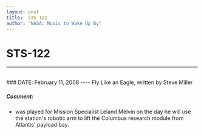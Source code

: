 ```yaml
---
layout: post
title:  STS-122
author: "NASA: Music to Wake Up By"
---
```


# STS-122
----
<br/>
### DATE: February 11, 2008
----
Fly Like an Eagle, written by Steve Miller

##### Comment:
* was played for Mission Specialist Leland Melvin on the day he will use the station's robotic arm to lift the Columbus research module from Atlantis' payload bay.
